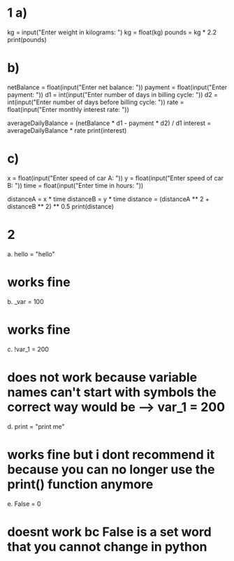 # 1 a)
kg = input("Enter weight in kilograms: ")
kg = float(kg)
pounds = kg * 2.2
print(pounds)

# b)
netBalance = float(input("Enter net balance: "))
payment = float(input("Enter payment: "))
d1 = int(input("Enter number of days in billing cycle: "))
d2 = int(input("Enter number of days before billing cycle: "))
rate = float(input("Enter monthly interest rate: "))

averageDailyBalance = (netBalance * d1 - payment * d2) / d1
interest = averageDailyBalance * rate
print(interest)

# c) 
x = float(input("Enter speed of car A: "))
y = float(input("Enter speed of car B: "))
time = float(input("Enter time in hours: "))

distanceA = x * time
distanceB = y * time
distance = (distanceA ** 2 + distanceB ** 2) ** 0.5
print(distance)

# 2 
a. hello = "hello"
# works fine
b. _var = 100
# works fine
c. !var_1 = 200
# does not work because variable names can't start with symbols the correct way would be --> var_1 = 200 
d. print = "print me" 
# works fine but i dont recommend it because you can no longer use the print() function anymore
e. False = 0
# doesnt work bc False is a set word that you cannot change in python
